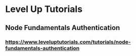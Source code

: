 # Level Up Tutorials

## Node Fundamentals Authentication

### https://www.leveluptutorials.com/tutorials/node-fundamentals-authentication
